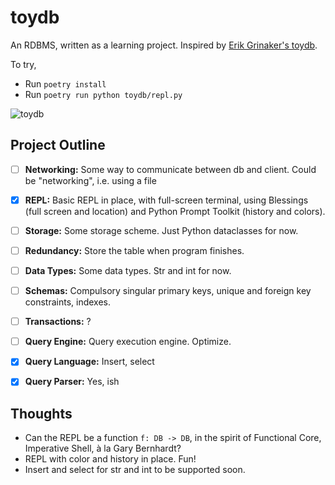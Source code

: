 # toydb

An RDBMS, written as a learning project.
Inspired by [Erik Grinaker's toydb](https://github.com/erikgrinaker/toydb).

To try,
- Run ``poetry install``
- Run ``poetry run python toydb/repl.py``

![toydb](https://user-images.githubusercontent.com/5699893/77996404-d6a3c100-732d-11ea-81db-9de5f5fd0a11.gif)


## Project Outline

- [ ] **Networking:** Some way to communicate between db and client. Could be "networking", i.e. using a file

- [x] **REPL:** Basic REPL in place, with full-screen terminal, using Blessings (full screen and location) and Python Prompt Toolkit (history and colors).

- [ ] **Storage:** Some storage scheme. Just Python dataclasses for now.

- [ ] **Redundancy:** Store the table when program finishes.

- [ ] **Data Types:** Some data types. Str and int for now.

- [ ] **Schemas:** Compulsory singular primary keys, unique and foreign key constraints, indexes.

- [ ] **Transactions:** ?

- [ ] **Query Engine:** Query execution engine. Optimize.

- [x] **Query Language:** Insert, select

- [x] **Query Parser:** Yes, ish


## Thoughts

- Can the REPL be a function `f: DB -> DB`, in the spirit of Functional Core, Imperative Shell, à la Gary Bernhardt?
- REPL with color and history in place. Fun!
- Insert and select for str and int to be supported soon.
